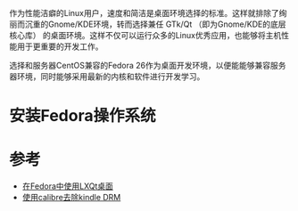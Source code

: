 作为性能洁癖的Linux用户，速度和简洁是桌面环境选择的标准。这样就排除了绚丽而沉重的Gnome/KDE环境，转而选择兼任 GTk/Qt （即为Gnome/KDE的底层核心库） 的桌面环境。这样不仅可以运行众多的Linux优秀应用，也能够将主机性能用于更重要的开发工作。

选择和服务器CentOS兼容的Fedora 26作为桌面开发环境，以便能能够兼容服务器环境，同时能够采用最新的内核和软件进行开发学习。

# 安装Fedora操作系统



# 参考

* [在Fedora中使用LXQt桌面](../os/linux/redhat/fedora/lxqt_in_fedora)
* [使用calibre去除kindle DRM](../read/calibre_remove_drm)